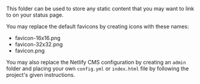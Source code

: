 This folder can be used to store any static content that you may want to link to on your status page.

You may replace the default favicons by creating icons with these names:

- favicon-16x16.png
- favicon-32x32.png
- favicon.png

You may also replace the Netlify CMS configuration by creating an `admin` folder and placing your own `config.yml` or `index.html` file by following the project's given instructions.
